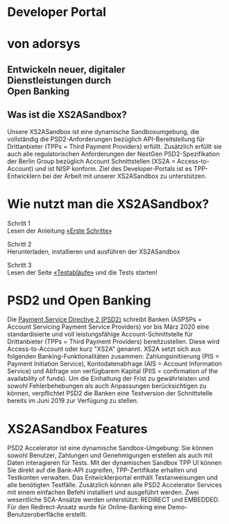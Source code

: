 <div class="hero">

# Developer Portal

# von adorsys

<div class="hero-subheader">

## Entwickeln neuer, digitaler <br/> Dienstleistungen durch <br/> Open Banking

</div>
</div>

<div class="what-sandbox-wrapper container">

## Was ist die XS2ASandbox?

Unsere XS2ASandbox ist eine dynamische Sandboxumgebung, die vollständig die PSD2-Anforderungen bezüglich API-Bereitstellung für Drittanbieter (TPPs = Third Payment Providers) erfüllt. Zusätzlich erfüllt sie auch alle regulatorischen Anforderungen der NextGen PSD2-Spezifikation der Berlin Group bezüglich Account Schnittstellen (XS2A = Access-to-Account) und ist NISP konform. Ziel des Developer-Portals ist es TPP-Entwicklern bei der Arbeit mit unserer XS2ASandbox zu unterstützen.

</div>

<div class="how-use-api">

# Wie nutzt man die XS2ASandbox?

<div class="steps-wrapper">

Schritt 1 <br/>
Lesen der Anleitung [«Erste Schritte»](/getting-started)

<div class="arrow-right"></div>

Schritt 2 <br/>
Herunterladen, installieren und ausführen der XS2ASandbox

<div class="arrow-right"></div>

Schritt 3 <br/>
Lesen der Seite [«Testabläufe»](/test-cases) und die Tests starten!

</div>
  
</div>

<div class="open-banking">
<div class="divider"></div>

# PSD2 und Open Banking

Die [Payment Service Directive 2 (PSD2)](https://eur-lex.europa.eu/legal-content/EN/TXT/PDF/?uri=CELEX:32015L2366&from=EN) schreibt Banken (ASPSPs = Account Servicing Payment Service Providers) vor bis März 2020 eine standardisierte und voll leistungsfähige Account-Schnittstelle für Drittanbieter (TPPs = Third Payment Providers) bereitzustellen. Diese wird Access-to-Account oder kurz "XS2A" genannt. XS2A setzt sich aus folgenden Banking-Funktionalitäten zusammen: Zahlungsinitiierung (PIS = Payment Initiation Service), Kontodatenabfrage (AIS = Account Information Service) und Abfrage von verfügbarem Kapital (PIIS = confirmation of the availability of funds). Um die Einhaltung der Frist zu gewährleisten und sowohl Fehlerbehebungen als auch Anpassungen berücksichtigen zu können, verpflichtet PSD2 die Banken eine Testversion der Schnittstelle bereits im Juni 2019 zur Verfügung zu stellen.

</div>

<div class="features-text">

# XS2ASandbox Features

PSD2 Accelerator ist eine dynamische Sandbox-Umgebung: Sie können sowohl Benutzer, Zahlungen und Genehmigungen erstellen als auch mit Daten interagieren für Tests. Mit der dynamischen Sandbox TPP UI können Sie direkt auf die Bank-API zugreifen, TPP-Zertifikate erhalten und Testkonten verwalten. Das Entwicklerportal enthält Testanweisungen und alle benötigten Testfälle. Zusätzlich können alle PSD2 Accelerator Services mit einem einfachen Befehl installiert und ausgeführt werden. Zwei wesentliche SCA-Ansätze werden unterstützt: REDIRECT und EMBEDDED. Für den Redirect-Ansatz wurde für Online-Banking eine Demo-Benutzeroberfläche erstellt.

</div>
